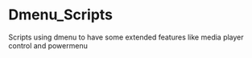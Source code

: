 # Dmenu_Scripts
Scripts using dmenu to have some extended features like media player control and powermenu
